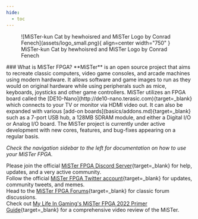 ```yaml
---
hide:
  - toc
---
```

<figure markdown>
  ![MiSTer-kun Cat by hewhoisred and MiSTer Logo by Conrad Fenech](assets/logo_small.png){ align=center width="750" }
  <figcaption>MiSTer-kun Cat by hewhoisred and MiSTer Logo by Conrad Fenech</figcaption>
</figure>
### What is MiSTer FPGA?
**MiSTer** is an open source project that aims to recreate classic computers, video game consoles, and arcade machines using modern hardware. It allows software and game images to run as they would on original hardware while using peripherals such as mice, keyboards, joysticks and other game controllers. MiSTer utilizes an FPGA board called the [DE10-Nano](http://de10-nano.terasic.com){target=_blank} which connects to your TV or monitor via HDMI video out. It can also be expanded with various [add-on boards](basics/addons.md){target=_blank} such as a 7-port USB hub, a 128MB SDRAM module, and either a Digital I/O or Analog I/O board. The MiSTer project is currently under active development with new cores, features, and bug-fixes appearing on a regular basis.

*Check the navigation sidebar to the left for documentation on how to use your MiSTer FPGA.*

Please join the official [MiSTer FPGA Discord Server](https://discord.gg/MiSTerFPGA){target=_blank} for help, updates, and a very active community.  
Follow the official [MiSTer FPGA Twitter account](https://twitter.com/MiSTerFPGABot/){target=_blank} for updates, community tweets, and memes.  
Head to the [MiSTer FPGA Forums](https://misterfpga.org){target=_blank} for classic forum discussions.  
Check out [My Life In Gaming's MiSTer FPGA 2022 Primer Guide](https://www.youtube.com/watch?v=rhT6YYRH1EI){target=_blank} for a comprehensive video review of the MiSTer.
